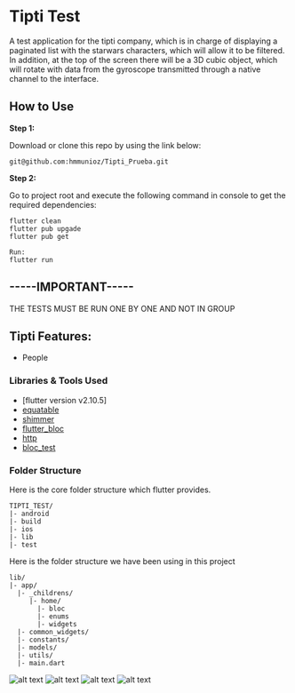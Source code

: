 # Tipti Test

A test application for the tipti company, which is in charge of displaying a paginated list with the starwars characters, which will allow it to be filtered. In addition, at the top of the screen there will be a 3D cubic object, which will rotate with data from the gyroscope transmitted through a native channel to the interface.

## How to Use

**Step 1:**

Download or clone this repo by using the link below:

```
git@github.com:hmmunioz/Tipti_Prueba.git
```

**Step 2:**

Go to project root and execute the following command in console to get the required dependencies:

```
flutter clean
flutter pub upgade
flutter pub get

Run:
flutter run
```

## -----IMPORTANT-----

THE TESTS MUST BE RUN ONE BY ONE AND NOT IN GROUP

## Tipti Features:

- People

### Libraries & Tools Used

- [flutter version v2.10.5]
- [equatable](https://pub.dev/packages/equatable)
- [shimmer](https://pub.dev/packages/shimmer)
- [flutter_bloc](https://pub.dev/packages/flutter_bloc)
- [http](https://pub.dev/packages/http)
- [bloc_test](https://pub.dev/packages/bloc_test)

### Folder Structure

Here is the core folder structure which flutter provides.

```
TIPTI_TEST/
|- android
|- build
|- ios
|- lib
|- test
```

Here is the folder structure we have been using in this project

```
lib/
|- app/
  |- _childrens/
     |- home/
       |- bloc
       |- enums
       |- widgets
  |- common_widgets/
  |- constants/
  |- models/
  |- utils/
  |- main.dart
```

![alt text](https://i.postimg.cc/sV065Lts/Whats-App-Image-2023-04-13-at-4-13-49-AM.jpg)
![alt text](https://i.postimg.cc/wBSQZCpN/Whats-App-Image-2023-04-13-at-4-13-49-AM-1.jpg)
![alt text](https://i.postimg.cc/5tHmPxZ1/Whats-App-Image-2023-04-13-at-4-13-49-AM-2.jpg)
![alt text](https://i.postimg.cc/mgpwNcp8/Whats-App-Image-2023-04-13-at-4-13-49-AM-3.jpg)
